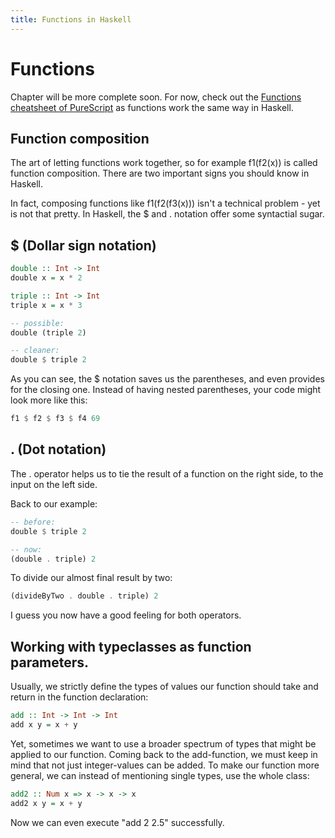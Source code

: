```yaml
---
title: Functions in Haskell
---
```


# Functions

Chapter will be more complete soon. For now, check out the [Functions cheatsheet of PureScript](https://github.com/LouisPetrik/cheatsheet/blob/master/purescript.md#functions-1) as functions work the same way in Haskell.

## Function composition

The art of letting functions work together, so for example f1(f2(x)) is called function composition.
There are two important signs you should know in Haskell.

In fact, composing functions like f1(f2(f3(x))) isn't a technical problem - yet is not that pretty.
In Haskell, the $ and . notation offer some syntactial sugar.

## $ (Dollar sign notation)

```haskell
double :: Int -> Int
double x = x * 2

triple :: Int -> Int
triple x = x * 3

-- possible:
double (triple 2)

-- cleaner:
double $ triple 2
```

As you can see, the $ notation saves us the parentheses, and even provides for the closing one. Instead of having nested parentheses, your code might look more like this:

```haskell
f1 $ f2 $ f3 $ f4 69
```

## . (Dot notation)

The . operator helps us to tie the result of a function on the right side, to the input on the left side.

Back to our example:

```haskell
-- before:
double $ triple 2

-- now:
(double . triple) 2
```

To divide our almost final result by two:

```haskell
(divideByTwo . double . triple) 2
```

I guess you now have a good feeling for both operators.

## Working with typeclasses as function parameters.

Usually, we strictly define the types of values our function should take and return in the function declaration:

```haskell
add :: Int -> Int -> Int
add x y = x + y
```

Yet, sometimes we want to use a broader spectrum of types that might be applied to our function. Coming back to the add-function, we must keep in mind that not just integer-values can be added. To make our function more general, we can instead of mentioning single types, use the whole class:

```haskell
add2 :: Num x => x -> x -> x
add2 x y = x + y
```

Now we can even execute "add 2 2.5" successfully.
